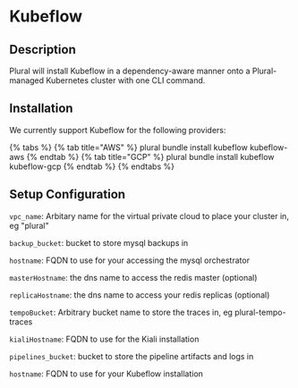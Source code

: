 
# Kubeflow

## Description
Plural will install Kubeflow in a dependency-aware manner onto a Plural-managed Kubernetes cluster with one CLI command.

## Installation
We currently support Kubeflow for the following providers:

{% tabs %}
{% tab title="AWS" %} plural bundle install kubeflow kubeflow-aws {% endtab %} {% tab title="GCP" %} plural bundle install kubeflow kubeflow-gcp {% endtab %}
{% endtabs %}

## Setup Configuration
`vpc_name`: Arbitary name for the virtual private cloud to place your cluster in, eg "plural"







`backup_bucket`: bucket to store mysql backups in

`hostname`: FQDN to use for your accessing the mysql orchestrator

`masterHostname`: the dns name to access the redis master (optional)

`replicaHostname`: the dns name to access your redis replicas (optional)

`tempoBucket`: Arbitrary bucket name to store the traces in, eg plural-tempo-traces

`kialiHostname`: FQDN to use for the Kiali installation





`pipelines_bucket`: bucket to store the pipeline artifacts and logs in

`hostname`: FQDN to use for your Kubeflow installation
    
